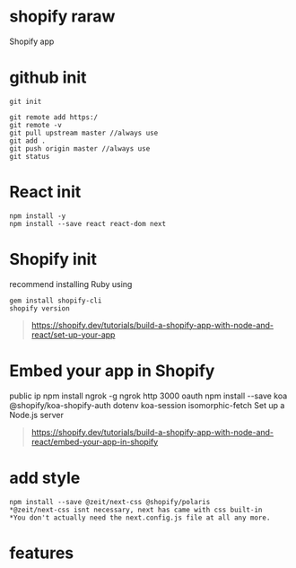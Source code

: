 # shopify raraw
Shopify app

# github init
    git init

    git remote add https:/
    git remote -v
    git pull upstream master //always use
    git add .
    git push origin master //always use
    git status

# React init
    npm install -y
    npm install --save react react-dom next

# Shopify init
recommend installing Ruby using

    gem install shopify-cli
    shopify version

>https://shopify.dev/tutorials/build-a-shopify-app-with-node-and-react/set-up-your-app

# Embed your app in Shopify
public ip
    npm install ngrok -g
    ngrok http 3000
oauth
    npm install --save koa @shopify/koa-shopify-auth dotenv koa-session isomorphic-fetch
Set up a Node.js server

>https://shopify.dev/tutorials/build-a-shopify-app-with-node-and-react/embed-your-app-in-shopify

# add style 
    npm install --save @zeit/next-css @shopify/polaris
    *@zeit/next-css isnt necessary, next has came with css built-in
    *You don't actually need the next.config.js file at all any more.


# features
